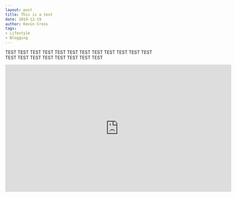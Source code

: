 ```yaml
---
layout: post
title: This is a test
date: 2019-12-19
author: Kevin Cross
tags:
- Lifestyle
- Blogging
---
```


TEST TEST TEST TEST  TEST TEST TEST TEST TEST TEST TEST TEST TEST TEST TEST TEST TEST TEST TEST TEST

<iframe width="720" height="405" src="https://www.youtube.com/embed/MUQfKFzIOeU" frameborder="0" allow="accelerometer; autoplay; encrypted-media; gyroscope; picture-in-picture" allowfullscreen=""></iframe>
